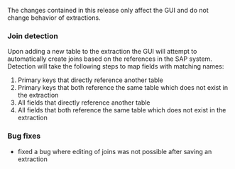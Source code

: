 The changes contained in this release only affect the GUI and do not change behavior of extractions.

### Join detection
Upon adding a new table to the extraction the GUI will attempt to automatically create joins based on the references in the SAP system. Detection will take the following steps to map fields with matching names:

1. Primary keys that directly reference another table
2. Primary keys that both reference the same table which does not exist in the extraction
3. All fields that directly reference another table
4. All fields that both reference the same table which does not exist in the extraction

### Bug fixes
- fixed a bug where editing of joins was not possible after saving an extraction
